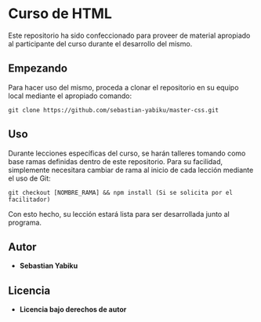 # Curso de HTML

Este repositorio ha sido confeccionado para proveer de material apropiado al participante del curso durante el desarrollo del mismo.

## Empezando

Para hacer uso del mismo, proceda a clonar el repositorio en su equipo local mediante el apropiado comando:

```
git clone https://github.com/sebastian-yabiku/master-css.git
```

## Uso

Durante lecciones específicas del curso, se harán talleres tomando como base ramas definidas dentro de este repositorio. Para su facilidad, simplemente necesitara cambiar de rama al inicio de cada lección mediante el uso de Git:

```
git checkout [NOMBRE_RAMA] && npm install (Si se solicita por el facilitador)
```

Con esto hecho, su lección estará lista para ser desarrollada junto al programa.

## Autor

* **Sebastian Yabiku**

## Licencia

* **Licencia bajo derechos de autor**